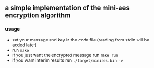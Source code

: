 a simple implementation of the mini-aes encryption algorithm
---

### usage
- set your message and key in the code file (reading from stdin will be added later)
- run `make`
- if you just want the encrypted message run `make run`
- if you want interim results run `./target/miniaes.bin -v`
